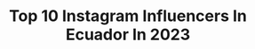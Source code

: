 ---
title: Top 10 Instagram Influencers In Ecuador In 2023
description: >-
  Find top Instagram influencers in Ecuador in 2023. Most popular hashtags: #ecuador #photooftheday #instagood.
platform: Instagram
hits: 20
text_top: Identify the best Instagram influencers on inBeat.
text_bottom: inBeat holds 20 Instagram influencers like this in Ecuador for you to collaborate.
profiles:
  - username: "6susanagonzalez"
    fullname: >-
      Susana González
    bio: >-
      • Prefecta del Guayas 🇪🇨 • Pensamiento 💭 corazón ♥️ acción 💪 • #liderarconsentidocomún
    location: "Ecuador"
    followers: 331604
    engagement: 104
    commentsToLikes: 0.034077
    id: ck0w6tv77aa030i19i3kye985
    verified: true
    hashtags: "#2023, #eldragadovaporqueva, #rayatoditititola6, #guayasrenacecontigo"
  - username: "solange_azuero"
    fullname: >-
      Solange Azuero🌻🥑
    bio: >-
      •Comunicación •Lifestyle •Modelo #fail • I don't believe in Humans👽 •EC •23 También hago postres❣️⬇️
    location: "Ecuador"
    followers: 13126
    engagement: 953
    commentsToLikes: 0.041327
    id: ck0w4spiv081n0i19487feo7i
    verified: false
    hashtags: "#photooftheday, #instamoment, #quito, #ecuador"
  - username: "valentin_carvajal"
    fullname: >-
      Valentin Carvajal
    bio: >-
      Valentime🎵 Contactos : valentinpiedra27@gmail.com YouTube:
    location: "Ecuador"
    followers: 89722
    engagement: 1309
    commentsToLikes: 0.019158
    id: ck13aiyqzqlqi0i19ifmppa4y
    verified: false
    hashtags: "#aecuadorlosacamostodos, #juntosecuador, #porunecuadormejor, #mallvirtual"
  - username: "gioandradecruz"
    fullname: >-
      Gio Andrade 🧜🏻‍♀️
    bio: >-
      La loca mas cool 🥴 Quito- Ecuador 🇪🇨 Sesiones y colab al DM
    location: "Ecuador"
    followers: 25179
    engagement: 1332
    commentsToLikes: 0.019028
    id: ck0w4spu5084o0i19r8wbtbyd
    verified: false
    hashtags: "#monta"
  - username: "gianpieromusic"
    fullname: >-
      G I A N P I E R O
    bio: >-
      ▪️Cantautor 🇪🇨 ▪️El que canta “Serena” ▪️Contrataciones: jlopez@borkis.com ▪️(593)997-176267
    location: "Ecuador"
    followers: 32905
    engagement: 238
    commentsToLikes: 0.043352
    id: ck13adeuapu7d0i19fkfhf4et
    verified: false
    hashtags: "#grand, #efrainruales, #alfredito, #rosasrojas"
  - username: "amelinaespinosa"
    fullname: >-
      Amelina Espinosa
    bio: >-
      🎥 Tv Host 📺 Reportera 🎤 Presentadora de eventos 🌎Traveler 🇪🇨 Ambateña 📍#Quito-#Ecuador
    location: "Ecuador"
    followers: 31433
    engagement: 622
    commentsToLikes: 0.037532
    id: ck136mf5477ja0i19inu39xwp
    verified: false
    hashtags: "#picoftheday, #tbt, #quito, #news"
  - username: "marecevallos"
    fullname: >-
      Mare Cevallos
    bio: >-
      Actriz de música y magia #endthestigma 🇪🇨
    location: "Ecuador"
    followers: 683334
    engagement: 122
    commentsToLikes: 0.008244
    id: ck0w6u15uaaln0i19vlfbfekl
    verified: false
    hashtags: "#elteatrocci, #vivalabonita, #meduelesecuador"
  - username: "ricardovelastegui"
    fullname: >-
      Ricardo Velástegui
    bio: >-
      Actor - Director 📸 Viviendo el Sueño #ricardovelastegui Ecuador 🇪🇨
    location: "Ecuador"
    followers: 77312
    engagement: 302
    commentsToLikes: 0.011452
    id: ck136om1t7huz0i19se5rm1rd
    verified: false
    hashtags: "#minutofinalpelicula, #finalminutemovie, #gounlocked, #moviejukie"
  - username: "gracecastroruiz"
    fullname: >-
      GRACE CASTRO🌻👑
    bio: >-
      •PRESENTADORA & REPORTERA🎤 •LA GACELA •COMBATE🧡 •BLN💙❤️ •INFLUYENTE🌈 •MODELO PROFESIONAL👑 • 👇🏻 INGRESA!! Y GANA DINERO💰
    location: "Ecuador"
    followers: 539175
    engagement: 385
    commentsToLikes: 0.010606
    id: ck14itelqh2vy0i19dz6iu8uc
    verified: false
    hashtags: ""
  - username: "art_cncoec"
    fullname: >-
      Eliana
    bio: >-
      Artist 20 ❤ Ecuador 🇪🇨
    location: "Ecuador"
    followers: 9949
    engagement: 215
    commentsToLikes: 0.018163
    id: ck14i55vfdow10i199xsqiv9z
    verified: false
    hashtags: "#art, #artist, #artec, #drawing"
---